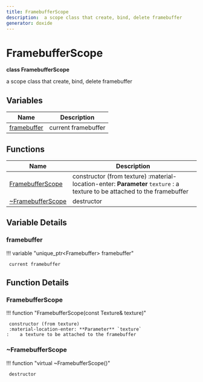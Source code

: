 ```yaml
---
title: FramebufferScope
description:  a scope class that create, bind, delete framebuffer 
generator: doxide
---
```



# FramebufferScope

**class FramebufferScope**

 a scope class that create, bind, delete framebuffer
 


## Variables

| Name | Description |
| ---- | ----------- |
| [framebuffer](#framebuffer) |  current framebuffer  |

## Functions

| Name | Description |
| ---- | ----------- |
| [FramebufferScope](#FramebufferScope) |  constructor (from texture) :material-location-enter: **Parameter** `texture` :    a texture to be attached to the framebuffer  |
| [~FramebufferScope](#_u007eFramebufferScope) |  destructor  |

## Variable Details

### framebuffer<a name="framebuffer"></a>

!!! variable "unique_ptr&lt;Framebuffer&gt; framebuffer"

     current framebuffer
    

## Function Details

### FramebufferScope<a name="FramebufferScope"></a>
!!! function "FramebufferScope(const Texture&amp; texture)"

     constructor (from texture)
     :material-location-enter: **Parameter** `texture`
    :    a texture to be attached to the framebuffer
    

### ~FramebufferScope<a name="_u007eFramebufferScope"></a>
!!! function "virtual ~FramebufferScope()"

     destructor
    

